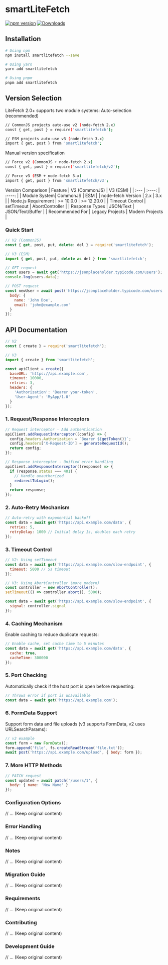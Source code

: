 # smartLiteFetch

[![npm version](https://badge.fury.io/js/smartlitefetch.svg)](https://badge.fury.io/js/smartlitefetch)
[![Downloads](https://img.shields.io/npm/dm/smartlitefetch.svg)](https://www.npmjs.com/package/smartlitefetch)

## Installation

```bash
# Using npm
npm install smartlitefetch --save

# Using yarn
yarn add smartlitefetch

# Using pnpm
pnpm add smartlitefetch
```

## Version Selection
LiteFetch 2.0+ supports two module systems:
Auto-selection (recommended)
```bash
// CommonJS projects auto-use v2 (node-fetch 2.x)
const { get, post } = require('smartlitefetch');

// ESM projects auto-use v3 (node-fetch 3.x)
import { get, post } from 'smartlitefetch';
```
Manual version specification
```bash
// Force v2 (CommonJS + node-fetch 2.x)
const { get, post } = require('smartlitefetch/v2');

// Force v3 (ESM + node-fetch 3.x)
import { get, post } from 'smartlitefetch/v3';
```
Version Comparison
| Feature      | V2 (CommonJS) | V3 (ESM)   |
| :---         |    :----:     |     :----: |
| Module System| CommonJS      | ESM        |
| node-fetch Version | 2.x     | 3.x        |
| Node.js Requirement | >= 10.0.0 | >= 12.20.0 |
| Timeout Control | setTimeout | AbortController |
| Response Types | JSON/Text | JSON/Text/Buffer |
| Recommended For | Legacy Projects | Modern Projects |

### Quick Start
```js
// V2 (CommonJS)
const { get, post, put, delete: del } = require('smartlitefetch');

// V3 (ESM)
import { get, post, put, delete as del } from 'smartlitefetch';

// GET request
const users = await get('https://jsonplaceholder.typicode.com/users');
console.log(users.data);

// POST request
const newUser = await post('https://jsonplaceholder.typicode.com/users', {
  body: {
    name: 'John Doe',
    email: 'john@example.com'
  }
});
```

## API Documentation
```js
// V2
const { create } = require('smartlitefetch');

// V3
import { create } from 'smartlitefetch';

const apiClient = create({
  baseURL: 'https://api.example.com',
  timeout: 10000,
  retries: 3,
  headers: {
    'Authorization': 'Bearer your-token',
    'User-Agent': 'MyApp/1.0'
  }
});
```
### 1. Request/Response Interceptors
```javascript
// Request interceptor - Add authentication
apiClient.addRequestInterceptor((config) => {
  config.headers.Authorization = `Bearer ${getToken()}`;
  config.headers['X-Request-ID'] = generateRequestId();
  return config;
});

// Response interceptor - Unified error handling
apiClient.addResponseInterceptor((response) => {
  if (response.status === 401) {
    // Handle unauthorized
    redirectToLogin();
  }
  return response;
});
```
### 2. Auto-Retry Mechanism
```javascript
// Auto-retry with exponential backoff
const data = await get('https://api.example.com/data', {
  retries: 5,
  retryDelay: 1000 // Initial delay 1s, doubles each retry
});
```
### 3. Timeout Control
```javascript
// V2: Using setTimeout
const data = await get('https://api.example.com/slow-endpoint', {
  timeout: 5000 // 5s timeout
});

// V3: Using AbortController (more modern)
const controller = new AbortController();
setTimeout(() => controller.abort(), 5000);

const data = await get('https://api.example.com/slow-endpoint', {
  signal: controller.signal
});
```
### 4. Caching Mechanism
Enable caching to reduce duplicate requests:
```javascript
// Enable cache, set cache time to 5 minutes
const data = await get('https://api.example.com/data', {
  cache: true,
  cacheTime: 300000
});
```
### 5. Port Checking
Automatically check if the host port is open before requesting:
```javascript
// Throws error if port is unavailable
const data = await get('https://api.example.com');
```
### 6. FormData Support
Support form data and file uploads (v3 supports FormData, v2 uses URLSearchParams):
```javascript
// v3 example
const form = new FormData();
form.append('file', fs.createReadStream('file.txt'));
await post('https://api.example.com/upload', { body: form });
```
### 7. More HTTP Methods
```javascript
// PATCH request
const updated = await patch('/users/1', {
  body: { name: 'New Name' }
});
```

### Configuration Options
// ... (Keep original content)

### Error Handling
// ... (Keep original content)

### Notes
// ... (Keep original content)

### Migration Guide
// ... (Keep original content)

### Requirements
// ... (Keep original content)

### Contributing
// ... (Keep original content)

### Development Guide
// ... (Keep original content)